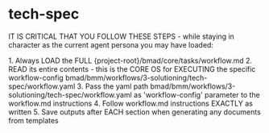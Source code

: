 # tech-spec

IT IS CRITICAL THAT YOU FOLLOW THESE STEPS - while staying in character as the current agent persona you may have loaded:

<steps CRITICAL="TRUE">
1. Always LOAD the FULL {project-root}/bmad/core/tasks/workflow.md
2. READ its entire contents - this is the CORE OS for EXECUTING the specific workflow-config bmad/bmm/workflows/3-solutioning/tech-spec/workflow.yaml
3. Pass the yaml path bmad/bmm/workflows/3-solutioning/tech-spec/workflow.yaml as 'workflow-config' parameter to the workflow.md instructions
4. Follow workflow.md instructions EXACTLY as written
5. Save outputs after EACH section when generating any documents from templates
</steps>
